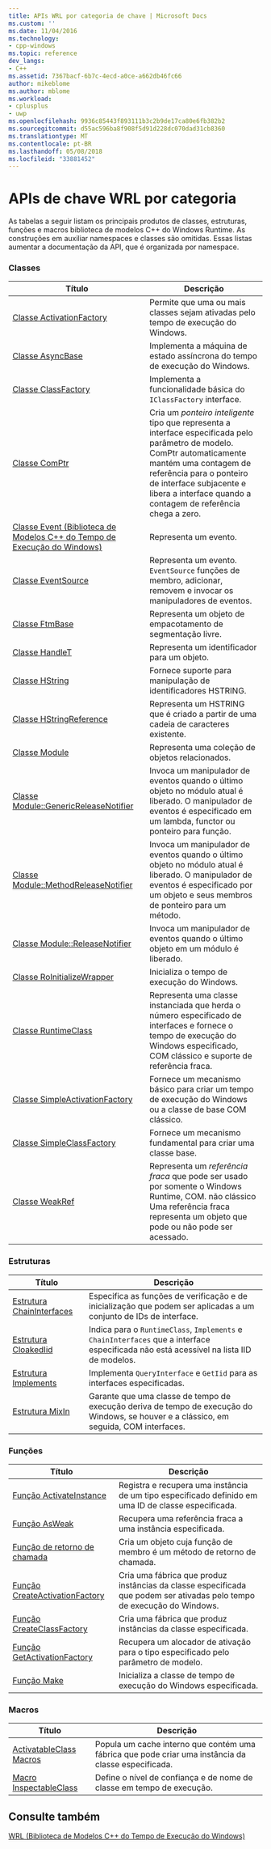 ```yaml
---
title: APIs WRL por categoria de chave | Microsoft Docs
ms.custom: ''
ms.date: 11/04/2016
ms.technology:
- cpp-windows
ms.topic: reference
dev_langs:
- C++
ms.assetid: 7367bacf-6b7c-4ecd-a0ce-a662db46fc66
author: mikeblome
ms.author: mblome
ms.workload:
- cplusplus
- uwp
ms.openlocfilehash: 9936c85443f893111b3c2b9de17ca80e6fb382b2
ms.sourcegitcommit: d55ac596ba8f908f5d91d228dc070dad31cb8360
ms.translationtype: MT
ms.contentlocale: pt-BR
ms.lasthandoff: 05/08/2018
ms.locfileid: "33881452"
---
```

# <a name="key-wrl-apis-by-category"></a>APIs de chave WRL por categoria
As tabelas a seguir listam os principais produtos de classes, estruturas, funções e macros biblioteca de modelos C++ do Windows Runtime. As construções em auxiliar namespaces e classes são omitidas. Essas listas aumentar a documentação da API, que é organizada por namespace.  
  
### <a name="classes"></a>Classes  
  
|Título|Descrição|  
|-----------|-----------------|  
|[Classe ActivationFactory](../windows/activationfactory-class.md)|Permite que uma ou mais classes sejam ativadas pelo tempo de execução do Windows.|  
|[Classe AsyncBase](../windows/asyncbase-class.md)|Implementa a máquina de estado assíncrona do tempo de execução do Windows.|  
|[Classe ClassFactory](../windows/classfactory-class.md)|Implementa a funcionalidade básica do `IClassFactory` interface.|  
|[Classe ComPtr](../windows/comptr-class.md)|Cria um *ponteiro inteligente* tipo que representa a interface especificada pelo parâmetro de modelo. ComPtr automaticamente mantém uma contagem de referência para o ponteiro de interface subjacente e libera a interface quando a contagem de referência chega a zero.|  
|[Classe Event (Biblioteca de Modelos C++ do Tempo de Execução do Windows)](../windows/event-class-windows-runtime-cpp-template-library.md)|Representa um evento.|  
|[Classe EventSource](../windows/eventsource-class.md)|Representa um evento. `EventSource` funções de membro, adicionar, removem e invocar os manipuladores de eventos.|  
|[Classe FtmBase](../windows/ftmbase-class.md)|Representa um objeto de empacotamento de segmentação livre.|  
|[Classe HandleT](../windows/handlet-class.md)|Representa um identificador para um objeto.|  
|[Classe HString](../windows/hstring-class.md)|Fornece suporte para manipulação de identificadores HSTRING.|  
|[Classe HStringReference](../windows/hstringreference-class.md)|Representa um HSTRING que é criado a partir de uma cadeia de caracteres existente.|  
|[Classe Module](../windows/module-class.md)|Representa uma coleção de objetos relacionados.|  
|[Classe Module::GenericReleaseNotifier](../windows/module-genericreleasenotifier-class.md)|Invoca um manipulador de eventos quando o último objeto no módulo atual é liberado. O manipulador de eventos é especificado em um lambda, functor ou ponteiro para função.|  
|[Classe Module::MethodReleaseNotifier](../windows/module-methodreleasenotifier-class.md)|Invoca um manipulador de eventos quando o último objeto no módulo atual é liberado. O manipulador de eventos é especificado por um objeto e seus membros de ponteiro para um método.|  
|[Classe Module::ReleaseNotifier](../windows/module-releasenotifier-class.md)|Invoca um manipulador de eventos quando o último objeto em um módulo é liberado.|  
|[Classe RoInitializeWrapper](../windows/roinitializewrapper-class.md)|Inicializa o tempo de execução do Windows.|  
|[Classe RuntimeClass](../windows/runtimeclass-class.md)|Representa uma classe instanciada que herda o número especificado de interfaces e fornece o tempo de execução do Windows especificado, COM clássico e suporte de referência fraca.|  
|[Classe SimpleActivationFactory](../windows/simpleactivationfactory-class.md)|Fornece um mecanismo básico para criar um tempo de execução do Windows ou a classe de base COM clássico.|  
|[Classe SimpleClassFactory](../windows/simpleclassfactory-class.md)|Fornece um mecanismo fundamental para criar uma classe base.|  
|[Classe WeakRef](../windows/weakref-class.md)|Representa um *referência fraca* que pode ser usado por somente o Windows Runtime, COM. não clássico Uma referência fraca representa um objeto que pode ou não pode ser acessado.|  
  
### <a name="structures"></a>Estruturas  
  
|Título|Descrição|  
|-----------|-----------------|  
|[Estrutura ChainInterfaces](../windows/chaininterfaces-structure.md)|Especifica as funções de verificação e de inicialização que podem ser aplicadas a um conjunto de IDs de interface.|  
|[Estrutura CloakedIid](../windows/cloakediid-structure.md)|Indica para o `RuntimeClass`, `Implements` e `ChainInterfaces` que a interface especificada não está acessível na lista IID de modelos.|  
|[Estrutura Implements](../windows/implements-structure.md)|Implementa `QueryInterface` e `GetIid` para as interfaces especificadas.|  
|[Estrutura MixIn](../windows/mixin-structure.md)|Garante que uma classe de tempo de execução deriva de tempo de execução do Windows, se houver e a clássico, em seguida, COM interfaces.|  
  
### <a name="functions"></a>Funções  
  
|Título|Descrição|  
|-----------|-----------------|  
|[Função ActivateInstance](../windows/activateinstance-function.md)|Registra e recupera uma instância de um tipo especificado definido em uma ID de classe especificada.|  
|[Função AsWeak](../windows/asweak-function.md)|Recupera uma referência fraca a uma instância especificada.|  
|[Função de retorno de chamada](../windows/callback-function-windows-runtime-cpp-template-library.md)|Cria um objeto cuja função de membro é um método de retorno de chamada.|  
|[Função CreateActivationFactory](../windows/createactivationfactory-function.md)|Cria uma fábrica que produz instâncias da classe especificada que podem ser ativadas pelo tempo de execução do Windows.|  
|[Função CreateClassFactory](../windows/createclassfactory-function.md)|Cria uma fábrica que produz instâncias da classe especificada.|  
|[Função GetActivationFactory](../windows/getactivationfactory-function.md)|Recupera um alocador de ativação para o tipo especificado pelo parâmetro de modelo.|  
|[Função Make](../windows/make-function.md)|Inicializa a classe de tempo de execução do Windows especificada.|  
  
### <a name="macros"></a>Macros  
  
|Título|Descrição|  
|-----------|-----------------|  
|[ActivatableClass Macros](../windows/activatableclass-macros.md)|Popula um cache interno que contém uma fábrica que pode criar uma instância da classe especificada.|  
|[Macro InspectableClass](../windows/inspectableclass-macro.md)|Define o nível de confiança e de nome de classe em tempo de execução.|  
  
## <a name="see-also"></a>Consulte também  
 [WRL (Biblioteca de Modelos C++ do Tempo de Execução do Windows)](../windows/windows-runtime-cpp-template-library-wrl.md)